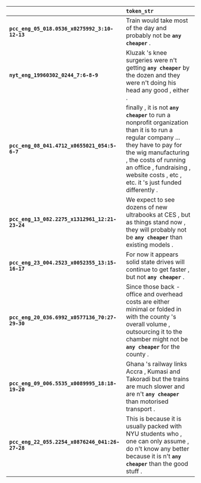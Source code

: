 |                                                 | `token_str`                                                                                                                                                                                                                                                            |
|:------------------------------------------------|:-----------------------------------------------------------------------------------------------------------------------------------------------------------------------------------------------------------------------------------------------------------------------|
| **`pcc_eng_05_018.0536_x0275992_3:10-12-13`**   | Train would take most of the day and probably not be __``any cheaper``__ .                                                                                                                                                                                             |
| **`nyt_eng_19960302_0244_7:6-8-9`**             | Kluzak 's knee surgeries were n't getting __``any cheaper``__ by the dozen and they were n't doing his head any good , either .                                                                                                                                        |
| **`pcc_eng_08_041.4712_x0655021_054:5-6-7`**    | finally , it is not __``any cheaper``__ to run a nonprofit organization than it is to run a regular company ... they have to pay for the wig manufacturing , the costs of running an office , fundraising , website costs , etc , etc. it 's just funded differently . |
| **`pcc_eng_13_082.2275_x1312961_12:21-23-24`**  | We expect to see dozens of new ultrabooks at CES , but as things stand now , they will probably not be __``any cheaper``__ than existing models .                                                                                                                      |
| **`pcc_eng_23_004.2523_x0052355_13:15-16-17`**  | For now it appears solid state drives will continue to get faster , but not __``any cheaper``__ .                                                                                                                                                                      |
| **`pcc_eng_20_036.6992_x0577136_70:27-29-30`**  | Since those back -office and overhead costs are either minimal or folded in with the county 's overall volume , outsourcing it to the chamber might not be __``any cheaper``__ for the county .                                                                        |
| **`pcc_eng_09_006.5535_x0089995_18:18-19-20`**  | Ghana 's railway links Accra , Kumasi and Takoradi but the trains are much slower and are n't __``any cheaper``__ than motorised transport .                                                                                                                           |
| **`pcc_eng_22_055.2254_x0876246_041:26-27-28`** | This is because it is usually packed with NYU students who , one can only assume , do n't know any better because it is n't __``any cheaper``__ than the good stuff .                                                                                                  |